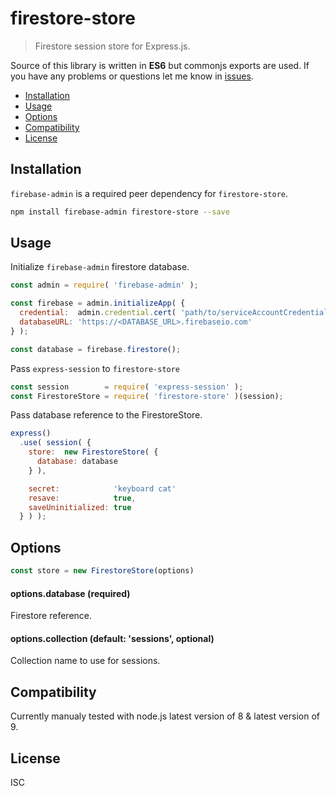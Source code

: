# firestore-store

> Firestore session store for Express.js. 

Source of this library is written in **ES6** but commonjs exports are used. If you have any problems or questions let me know in [issues](https://github.com/hendrysadrak/firestore-store/issues).

* [Installation](#installation)
* [Usage](#usage)
* [Options](#options)
* [Compatibility](#compatibility)
* [License](#license)

## Installation

`firebase-admin` is a required peer dependency for `firestore-store`.

```bash
npm install firebase-admin firestore-store --save
```

## Usage

Initialize `firebase-admin` firestore database.

```javascript
const admin = require( 'firebase-admin' );

const firebase = admin.initializeApp( {
  credential:  admin.credential.cert( 'path/to/serviceAccountCredentials.json' ),
  databaseURL: 'https://<DATABASE_URL>.firebaseio.com'
} );

const database = firebase.firestore();
```

Pass `express-session` to `firestore-store`

```javascript
const session        = require( 'express-session' );
const FirestoreStore = require( 'firestore-store' )(session);
```

Pass database reference to the FirestoreStore.

```javascript
express()
  .use( session( {
    store:  new FirestoreStore( {
      database: database
    } ),

    secret:            'keyboard cat'
    resave:            true,
    saveUninitialized: true
  } ) );
```

## Options

```javascript
const store = new FirestoreStore(options)
```

#### options.database (required)

Firestore reference.

#### options.collection (default: 'sessions', optional)

Collection name to use for sessions.

## Compatibility

Currently manualy tested with node.js latest version of 8 & latest version of 9.

## License

ISC

